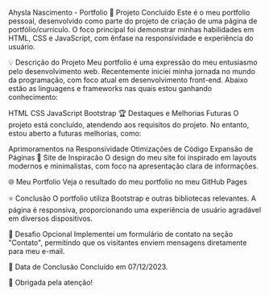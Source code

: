 Ahysla Nascimento - Portfolio
🎉 Projeto Concluído
Este é o meu portfolio pessoal, desenvolvido como parte do projeto de criação de uma página de portfólio/currículo. O foco principal foi demonstrar minhas habilidades em HTML, CSS e JavaScript, com ênfase na responsividade e experiência do usuário.

💡 Descrição do Projeto
Meu portfolio é uma expressão do meu entusiasmo pelo desenvolvimento web. Recentemente iniciei minha jornada no mundo da programação, com foco atual em desenvolvimento front-end. Abaixo estão as linguagens e frameworks nas quais estou ganhando conhecimento:

HTML
CSS
JavaScript
Bootstrap
🏆 Destaques e Melhorias Futuras
O projeto está concluído, atendendo aos requisitos do projeto. No entanto, estou aberto a futuras melhorias, como:

Aprimoramentos na Responsividade
Otimizações de Código
Expansão de Páginas
🚀 Site de Inspiracão
O design do meu site foi inspirado em layouts modernos e minimalistas, com foco na apresentação clara de informações.

🌐 Meu Portfolio
Veja o resultado do meu portfolio no meu GitHub Pages

⭐ Conclusão
O portfolio utiliza Bootstrap e outras bibliotecas relevantes. A página é responsiva, proporcionando uma experiência de usuário agradável em diversos dispositivos.

🌟 Desafio Opcional
Implementei um formulário de contato na seção "Contato", permitindo que os visitantes enviem mensagens diretamente para meu e-mail.

📅 Data de Conclusão
Concluído em 07/12/2023.

🎊 Obrigada pela atenção!